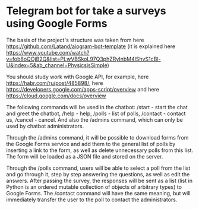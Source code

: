 # Telegram bot for take a surveys using Google Forms
The basis of the project's structure was taken from here https://github.com/Latand/aiogram-bot-template (it is explained here https://www.youtube.com/watch?v=fob8oQOjB2Q&list=PLwVBSkoL97Q3phZRyInbM4lShvS1cBl-U&index=5&ab_channel=PhysicsisSimple)

You should study work with Google API, for example, here https://habr.com/ru/post/485898/, here https://developers.google.com/apps-script/overview and here https://cloud.google.com/docs/overview

The following commands will be used in the chatbot: /start - start the chat and greet the chatbot, /help - help, /polls - list of polls, /contact - contact us, /cancel - cancel. And also the /admins command, which can only be used by chatbot administrators.

Through the /admins command, it will be possible to download forms from the Google Forms service and add them to the general list of polls by inserting a link to the form, as well as delete unnecessary polls from this list. The form will be loaded as a JSON file and stored on the server.

Through the /polls command, users will be able to select a poll from the list and go through it, step by step answering the questions, as well as edit the answers. After passing the survey, the responses will be sent as a list (list in Python is an ordered mutable collection of objects of arbitrary types) to Google Forms. The /contact command will have the same meaning, but will immediately transfer the user to the poll to contact the administrators.
